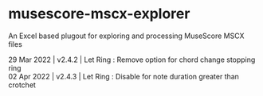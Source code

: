 # musescore-mscx-explorer
An Excel based plugout for exploring and processing MuseScore MSCX files

29 Mar 2022 | v2.4.2 | Let Ring : Remove option for chord change stopping ring  
02 Apr 2022 | v2.4.3 | Let Ring : Disable for note duration greater than crotchet  

